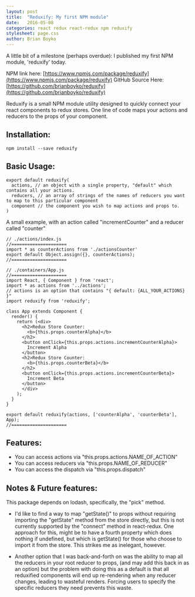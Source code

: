 ```yaml
---
layout: post
title:  "Reduxify: My first NPM module"
date:   2016-05-08
categories: react redux react-redux npm reduxify
stylesheet: page.css
author: Brian Boyko
---
```


A little bit of a milestone (perhaps overdue): I published my first NPM module, 'reduxify' today.

NPM link here: [https://www.npmjs.com/package/reduxify](https://www.npmjs.com/package/reduxify)
GitHub Source Here: [https://github.com/brianboyko/reduxify](https://github.com/brianboyko/reduxify)

Reduxify is a small NPM module utility designed to quickly connect your react components to redux stores. One line of code maps your actions and reducers to the props of your component.  

## Installation:

```
npm install --save reduxify
```

## Basic Usage:

```
export default reduxify(
  actions, // an object with a single property, "default" which contains all your actions.
  reducers, // an array of strings of the names of reducers you want to map to this particular component
  component // the component you wish to map actions and props to.
)
```

A small example, with an action called "incrementCounter" and a reducer called "counter"

```
// ./actions/index.js
//=====================
import * as counterActions from './actionsCounter'
export default Object.assign({}, counterActions);
//=====================

// ./containers/App.js
//=====================
import React, { Component } from 'react';
import * as actions from '../actions';
// actions is an option that contains "{ default: {ALL_YOUR_ACTIONS} }"
import reduxify from 'reduxify';

class App extends Component {
  render() {
    return (<div>
      <h2>Redux Store Counter:
        <b>{this.props.counterAlpha}</b>
      </h2>
      <button onClick={this.props.actions.incrementCounterAlpha}>
        Increment Alpha
      </button>
      <h2>Redux Store Counter:
        <b>{this.props.counterBeta}</b>
      </h2>
      <button onClick={this.props.actions.incrementCounterBeta}>
        Increment Beta
      </button>
      </div>
    );
  }
}

export default reduxify(actions, ['counterAlpha', 'counterBeta'], App);
//=====================

```

## Features:

* You can access actions via "this.props.actions.NAME_OF_ACTION"
* You can access reducers via "this.props.NAME_OF_REDUCER"
* You can access the dispatch via "this.props.dispatch"

## Notes & Future features:

This package depends on lodash, specifically, the "pick" method.

* I'd like to find a way to map "getState()" to props without requiring importing the "getState" method from the store directly, but this is not currently supported by the "connect" method in react-redux. One approach for this, might be to have a fourth property which does nothing if undefined, but which is getState() for those who choose to import it from the store.  This strikes me as inelegant, however.

* Another option that I was back-and-forth on was the ability to map all the reducers in your root reducer to props, (and may add this back in as an option) but the problem with doing this as a default is that all reduxified components will end up re-rendering when any reducer changes, leading to wasteful renders.  Forcing users to specify the specific reducers they need prevents this waste.  
